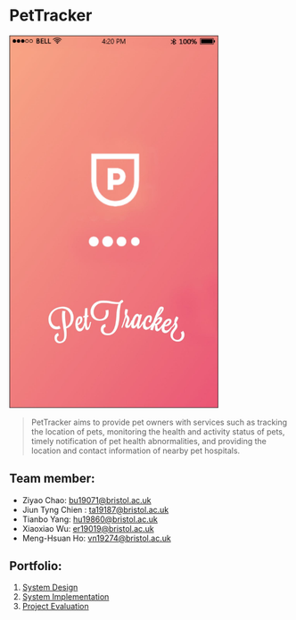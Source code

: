# PetTracker
<img src=https://github.com/PetTracker/PetTracker/blob/master/Portfolio/image/start.jpg width = 375 alt= "start"> 

> PetTracker aims to provide pet owners with services such as tracking the location of pets, monitoring the health and activity status of pets, timely notification of pet health abnormalities, and providing the location and contact information of nearby pet hospitals.



## Team member:
- Ziyao Chao:  bu19071@bristol.ac.uk
- Jiun Tyng Chien : ta19187@bristol.ac.uk
- Tianbo Yang:  hu19860@bristol.ac.uk
- Xiaoxiao Wu:  er19019@bristol.ac.uk
- Meng-Hsuan Ho:  vn19274@bristol.ac.uk



## Portfolio:
  1. [System Design](https://github.com/PetTracker/PetTracker/blob/master/Portfolio/System%20Design.md)
  2. [System Implementation](https://github.com/PetTracker/PetTracker/blob/master/Portfolio/System%20Implementation.md)
  3. [Project Evaluation](https://github.com/PetTracker/PetTracker/blob/master/Portfolio/Project%20Evaluation.md)
